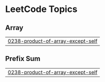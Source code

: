 

<!---LeetCode Topics Start-->
# LeetCode Topics
## Array
|  |
| ------- |
| [0238-product-of-array-except-self](https://github.com/karanmaheshwari16/LeetCode-75/tree/master/0238-product-of-array-except-self) |
## Prefix Sum
|  |
| ------- |
| [0238-product-of-array-except-self](https://github.com/karanmaheshwari16/LeetCode-75/tree/master/0238-product-of-array-except-self) |
<!---LeetCode Topics End-->
